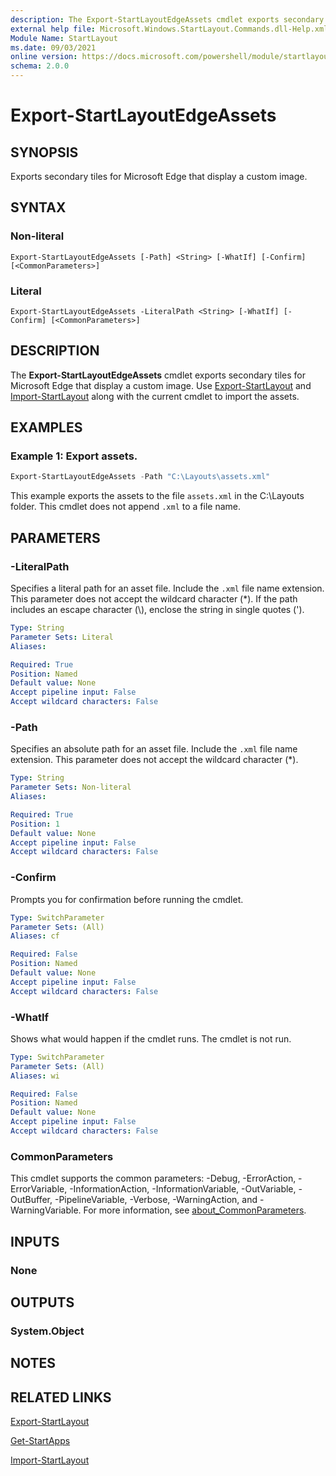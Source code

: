 ```yaml
---
description: The Export-StartLayoutEdgeAssets cmdlet exports secondary tiles for Microsoft Edge that display a custom image.
external help file: Microsoft.Windows.StartLayout.Commands.dll-Help.xml
Module Name: StartLayout
ms.date: 09/03/2021
online version: https://docs.microsoft.com/powershell/module/startlayout/export-startlayoutedgeassets?view=windowsserver2022-ps&wt.mc_id=ps-gethelp
schema: 2.0.0
---
```


# Export-StartLayoutEdgeAssets

## SYNOPSIS
Exports secondary tiles for Microsoft Edge that display a custom image.

## SYNTAX

### Non-literal
```
Export-StartLayoutEdgeAssets [-Path] <String> [-WhatIf] [-Confirm] [<CommonParameters>]
```

### Literal
```
Export-StartLayoutEdgeAssets -LiteralPath <String> [-WhatIf] [-Confirm] [<CommonParameters>]
```

## DESCRIPTION
The **Export-StartLayoutEdgeAssets** cmdlet exports secondary tiles for Microsoft Edge that display a custom image.
Use [Export-StartLayout](./Export-StartLayout.md) and [Import-StartLayout](./Import-StartLayout.md) along with the current cmdlet to import the assets.

## EXAMPLES

### Example 1: Export assets.
```powershell
Export-StartLayoutEdgeAssets -Path "C:\Layouts\assets.xml"
```

This example exports the assets to the file `assets.xml` in the C:\Layouts folder.
This cmdlet does not append `.xml` to a file name.

## PARAMETERS

### -LiteralPath
Specifies a literal path for an asset file.
Include the `.xml` file name extension.
This parameter does not accept the wildcard character (*).
If the path includes an escape character (\\), enclose the string in single quotes (').

```yaml
Type: String
Parameter Sets: Literal
Aliases:

Required: True
Position: Named
Default value: None
Accept pipeline input: False
Accept wildcard characters: False
```

### -Path
Specifies an absolute path for an asset file.
Include the `.xml` file name extension.
This parameter does not accept the wildcard character (*).

```yaml
Type: String
Parameter Sets: Non-literal
Aliases:

Required: True
Position: 1
Default value: None
Accept pipeline input: False
Accept wildcard characters: False
```

### -Confirm
Prompts you for confirmation before running the cmdlet.

```yaml
Type: SwitchParameter
Parameter Sets: (All)
Aliases: cf

Required: False
Position: Named
Default value: None
Accept pipeline input: False
Accept wildcard characters: False
```

### -WhatIf
Shows what would happen if the cmdlet runs.
The cmdlet is not run.

```yaml
Type: SwitchParameter
Parameter Sets: (All)
Aliases: wi

Required: False
Position: Named
Default value: None
Accept pipeline input: False
Accept wildcard characters: False
```

### CommonParameters
This cmdlet supports the common parameters: -Debug, -ErrorAction, -ErrorVariable, -InformationAction, -InformationVariable, -OutVariable, -OutBuffer, -PipelineVariable, -Verbose, -WarningAction, and -WarningVariable. For more information, see [about_CommonParameters](http://go.microsoft.com/fwlink/?LinkID=113216).

## INPUTS

### None

## OUTPUTS

### System.Object
## NOTES

## RELATED LINKS

[Export-StartLayout](./Export-StartLayout.md)

[Get-StartApps](Get-StartApps.md)

[Import-StartLayout](./Import-StartLayout.md)
